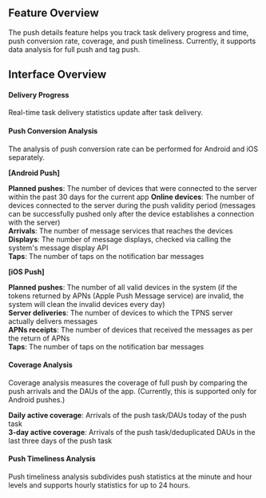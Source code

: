 ## Feature Overview

The push details feature helps you track task delivery progress and time, push conversion rate, coverage, and push timeliness. Currently, it supports data analysis for full push and tag push.

## Interface Overview

#### Delivery Progress

Real-time task delivery statistics update after task delivery.

#### Push Conversion Analysis

The analysis of push conversion rate can be performed for Android and iOS separately.

**[Android Push]**

**Planned pushes**: The number of devices that were connected to the server within the past 30 days for the current app 
**Online devices**: The number of devices connected to the server during the push validity period (messages can be successfully pushed only after the device establishes a connection with the server)  
**Arrivals**: The number of message services that reaches the devices  
**Displays**: The number of message displays, checked via calling the system's message display API  
**Taps**: The number of taps on the notification bar messages  

**[iOS Push]**

**Planned pushes**: The number of all valid devices in the system (if the tokens returned by APNs (Apple Push Message service) are invalid, the system will clean the invalid devices every day)  
**Server deliveries**: The number of devices to which the TPNS server actually delivers messages  
**APNs receipts**: The number of devices that received the messages as per the return of APNs  
**Taps**: The number of taps on the notification bar messages  

#### Coverage Analysis

Coverage analysis measures the coverage of full push by comparing the push arrivals and the DAUs of the app. (Currently, this is supported only for Android pushes.)  

**Daily active coverage**: Arrivals of the push task/DAUs today of the push task  
**3-day active coverage**: Arrivals of the push task/deduplicated DAUs in the last three days of the push task  

#### Push Timeliness Analysis

Push timeliness analysis subdivides push statistics at the minute and hour levels and supports hourly statistics for up to 24 hours.  

